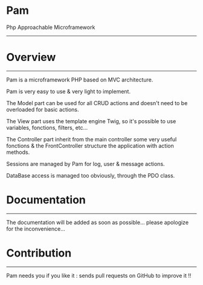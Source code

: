 # Pam
Php Approachable Microframework
*******************************


# Overview
**********

Pam is a microframework PHP based on MVC architecture.

Pam is very easy to use & very light to implement.

The Model part can be used for all CRUD actions and doesn't need to be overloaded for basic actions.

The View part uses the template engine Twig, so it's possible to use variables, fonctions, filters, etc...

The Controller part inherit from the main controller some very useful fonctions & the FrontController structure the application with action methods.

Sessions are managed by Pam for log, user & message actions.

DataBase access is managed too obviously, through the PDO class.


# Documentation
***************

The documentation will be added as soon as possible... please apologize for the inconvenience...


# Contribution
**************

Pam needs you if you like it : sends pull requests on GitHub to improve it !!
